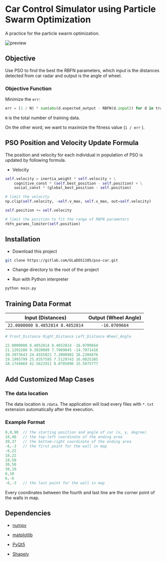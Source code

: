 # Car Control Simulator using Particle Swarm Optimization

A practice for the particle swarm optimization.

![preview](https://i.imgur.com/ErcbH1B.gif)

## Objective

Use PSO to find the best the RBFN parameters, which input is the distances detected from car radar and output is the angle of wheel.

### Objective Function

Minimize the `err`:

``` python
err = (1 / N) * sum(abs(d.expected_output - RBFN(d.input)) for d in training_dataset)
```

`N` is the total number of training data.

On the other word, we want to maximize the fitness value (`1 / err` ).

## PSO Position and Velocity Update Formula

The position and velocity for each individual in population of PSO is updated by following formula.

* Velocity

``` python
self.velocity = inertia_weight * self.velocity + \
    cognitive_const * (self.best_position - self.position) + \
    social_const * (global_best_position - self.position)

# limit the velocity
np.clip(self.velocity, -self.v_max, self.v_max, out=self.velocity)

self.position += self.velocity

# limit the position to fit the range of RBFN parameters
rbfn_params_limiter(self.position)
```

## Installation

* Download this project

``` bash
git clone https://gitlab.com/GLaDOS1105/pso-car.git
```

* Change directory to the root of the project

* Run with Python interpreter

``` bash
python main.py
```

## Training Data Format

|        Input (Distances)       |Output (Wheel Angle)|
|:------------------------------:|:------------------:|
|`22.0000000 8.4852814 8.4852814`|    `-16.0709664`   |

``` python
# Front_Distance Right_Distance Left_Distance Wheel_Angle

22.0000000 8.4852814 8.4852814 -16.0709664
21.1292288 9.3920089 7.7989045 -14.7971418
20.3973643 24.4555821 7.2000902 16.2304876
19.1995799 25.0357595 7.5129743 16.0825385
18.1744869 42.5622911 8.0705896 15.5075777
```

## Add Customized Map Cases

### The data location

The data location is `/data`. The application will load every files with `*.txt` extension automatically after the execution.

### Example Format

``` c
0,0,90  // the starting position and angle of car (x, y, degree)
18,40   // the top-left coordinate of the ending area
30,37   // the bottom-right coordinate of the ending area
-6,-3   // the first point for the wall in map
-6,22
18,22
18,50
30,50
30,10
6,10
6,-6
-6,-3   // the last point for the wall in map
```

Every coordinates between the fourth and last line are the corner point of the walls in map.

## Dependencies

* [numpy](http://www.numpy.org/)

* [matplotlib](https://matplotlib.org/)

* [PyQt5](https://riverbankcomputing.com/software/pyqt/intro)

* [Shapely](https://pypi.org/project/Shapely/)
